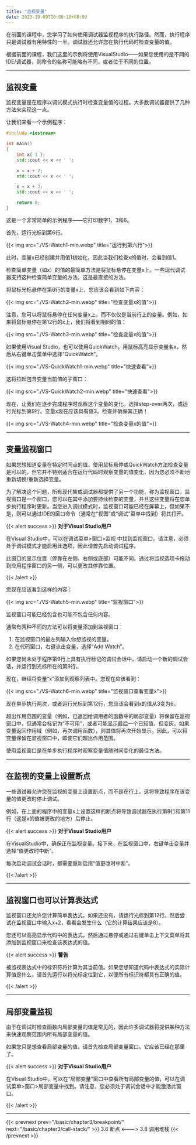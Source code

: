 ```yaml
---
title: "监视变量"
date: 2023-10-09T20:06:10+08:00
---
```


在前面的课程中，您学习了如何使用调试器监视程序的执行路径。然而，执行程序只是调试器有用特性的一半。调试器还允许您在执行代码时检查变量的值。

根据前面的课程，我们这里的示例将使用VisualStudio——如果您使用的是不同的IDE/调试器，则命令的名称可能略有不同，或者位于不同的位置。

***
## 监视变量

监视变量是在程序以调试模式执行时检查变量值的过程。大多数调试器提供了几种方法来实现这一点。

让我们来看一个示例程序：

```C++
#include <iostream>

int main()
{
	int x{ 1 };
	std::cout << x << ' ';

	x = x + 2;
	std::cout << x << ' ';

	x = x + 3;
	std::cout << x << ' ';

	return 0;
}
```

这是一个非常简单的示例程序——它打印数字1、3和6。

首先，运行光标到第6行。

{{< img src="./VS-Watch1-min.webp" title="运行到第六行">}}

此时，变量x已经创建并用值1初始化，因此当我们检查x的值时，会看到值1。

检查简单变量（如x）的值的最简单方法是将鼠标悬停在变量x上。一些现代调试器支持这种检查简单变量的方法，这是最直接的方法。

将鼠标光标悬停在第6行的变量x上，您应该会看到如下内容：

{{< img src="./VS-Watch2-min.webp" title="检查变量x的值">}}

注意，您可以将鼠标悬停在任何变量x上，而不仅仅是当前行上的变量。例如，如果将鼠标悬停在第12行的x上，我们将看到相同的值：

{{< img src="./VS-Watch3-min.webp" title="检查变量x的值">}}

如果使用Visual Studio，也可以使用QuickWatch。用鼠标高亮显示变量名x，然后从右键单击菜单中选择“QuickWatch”。

{{< img src="./VS-QuickWatch1-min.webp" title="快速查看">}}

这将拉起包含变量当前值的子窗口：

{{< img src="./VS-QuickWatch2-min.webp" title="快速查看">}}


现在，让我们在逐步完成程序时观察这个变量的变化。选择step-over两次，或运行光标到第9行。变量x现在应该具有值3。检查并确保其正确！

{{< img src="./VS-Watch4-min.webp" title="检查变量x的值">}}

***
## 变量监视窗口

如果您想知道变量在特定时间点的值，使用鼠标悬停或QuickWatch方法检查变量是可以的，但它并不特别适合在运行代码时观察变量的值变化，因为您必须不断地重新切换/重新选择变量。

为了解决这个问题，所有现代集成调试器都提供了另一个功能，称为监视窗口。监视窗口是一个窗口，您可以在其中添加要持续检查的变量，并且这些变量将在您单步执行程序时更新。当您进入调试模式时，监视窗口可能已经在屏幕上，但如果不是，则可以通过IDE的窗口命令（通常在“视图”或“调试”菜单中找到）将其打开。

{{< alert success >}}
**对于Visual Studio用户**

在Visual Studio中，可以在调试菜单>窗口>监视 中找到监视窗口。请注意，必须处于调试模式才能启用此选项，因此请首先启动调试程序。

此窗口的显示位置（停靠在左侧、右侧或底部）可能不同。通过将监视选项卡拖动到应用程序窗口的另一侧，可以更改其停靠位置。

{{< /alert >}}

您现在应该看到这样的内容：

{{< img src="./VS-Watch5-min.webp" title="监视窗口">}}

监视窗口可能已经包含也可能不包含任何内容。

通常有两种不同的方法可以将变量添加到监视窗口：

1. 在监视窗口的最左列输入你想监视的变量。
2. 在代码窗口，右键点击变量，选择“Add Watch”。

如果您尚未处于程序第9行上具有执行标记的调试会话中，请启动一个新的调试会话，并运行到光标所在的第9行。

现在，继续将变量“x”添加到观察列表中。您现在应该看到：

{{< img src="./VS-Watch6-min.webp" title="监视窗口查看变量x">}}

现在单步执行两次，或者运行光标到第12行，您应该会看到x的值从3变为6。

超出作用范围的变量（例如，已返回给调用者的函数中的局部变量）将保留在监视窗口中，但通常会标记为“不可用”，或者可能显示最后一个已知值，但变灰。如果变量返回作用域（例如，再次调用函数），则其值将再次开始显示。因此，可以将变量保留在监视窗口中，即使它们超出作用范围。

使用监视窗口是在单步执行程序时观察变量值随时间变化的最佳方法。

***
## 在监视的变量上设置断点

一些调试器允许您在监视的变量上设置断点，而不是在行上。这将导致程序在该变量的值更改时停止调试。

例如，在上面的程序中的变量x上设置这样的断点将导致调试器在执行第8行和第11行（这是x的值被更改的地方）后停止。

{{< alert success >}}
**对于Visual Studio用户**

在VisualStudio中，确保正在监视变量。接下来，在监视窗口中，右键单击变量并选择“值更改时中断”。

每次启动调试会话时，都需要重新启用“值更改时中断”。

{{< /alert >}}

***
## 监视窗口也可以计算表达式

监视窗口还允许您计算简单表达式。如果还没有，请运行光标到第12行。然后尝试在监视窗口中输入x+2，看看会发生什么（它的计算结果应该是8）。

您还可以高亮显示代码中的表达式，然后通过悬停或通过右键单击上下文菜单将其添加到监视窗口来检查该表达式的值。

{{< alert success >}}
**警告**

被监视表达式中的标识符将计算为其当前值。如果您想知道代码中表达式的实际计算值是什么，请首先运行以将光标定位到它，以便所有标识符都具有正确的值。

{{< /alert >}}

***
## 局部变量监视

由于在调试时检查函数内局部变量的值是常见的，因此许多调试器将提供某种方法来快速观察范围内所有局部变量的值。

如果您只是想查看局部变量的值，请首先检查局部变量窗口。它应该已经在那里了。

{{< alert success >}}
**对于Visual Studio用户**

在Visual Studio中，可以在“局部变量”窗口中查看所有局部变量的值，可以在调试菜单>窗口>局部变量中找到。请注意，您必须处于调试会话中才能激活此窗口。

{{< /alert >}}

***

{{< prevnext prev="/basic/chapter3/breakpoint/" next="/basic/chapter3/call-stack/" >}}
3.6 断点
<--->
3.8 调用堆栈
{{< /prevnext >}}
